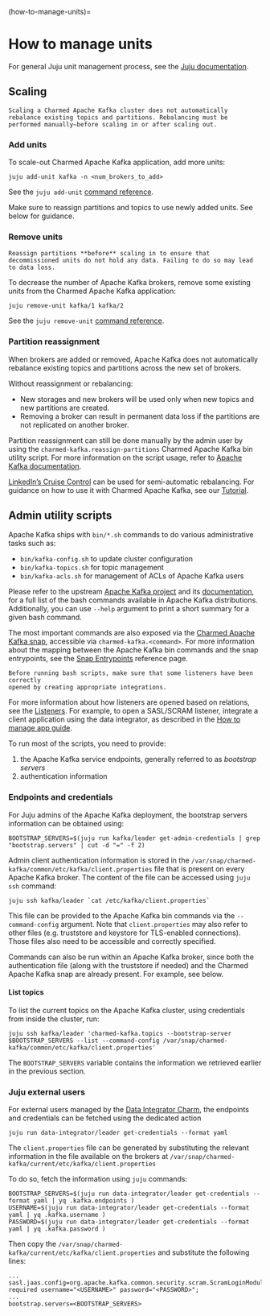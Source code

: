 (how-to-manage-units)=
# How to manage units

For general Juju unit management process, see the [Juju documentation](https://juju.is/docs/juju/manage-units).

## Scaling

```{note}
Scaling a Charmed Apache Kafka cluster does not automatically rebalance existing topics and partitions. Rebalancing must be performed manually—before scaling in or after scaling out.
```

### Add units

To scale-out Charmed Apache Kafka application, add more units:

```shell
juju add-unit kafka -n <num_brokers_to_add>
```

See the `juju add-unit` [command reference](https://documentation.ubuntu.com/juju/latest/reference/juju-cli/list-of-juju-cli-commands/add-unit/).

Make sure to reassign partitions and topics to use newly added units. See below for guidance.

### Remove units

```{caution}
Reassign partitions **before** scaling in to ensure that decommissioned units do not hold any data. Failing to do so may lead to data loss.
```

To decrease the number of Apache Kafka brokers, remove some existing units from the Charmed Apache Kafka application:

```shell
juju remove-unit kafka/1 kafka/2
```

See the `juju remove-unit` [command reference](https://documentation.ubuntu.com/juju/latest/reference/juju-cli/list-of-juju-cli-commands/remove-unit/).

### Partition reassignment

When brokers are added or removed, Apache Kafka does not automatically rebalance existing topics and partitions across the new set of brokers.

Without reassignment or rebalancing:

* New storages and new brokers will be used only when new topics and new partitions are created. 
* Removing a broker can result in permanent data loss if the partitions are not replicated on another broker.

Partition reassignment can still be done manually by the admin user by using the 
`charmed-kafka.reassign-partitions` Charmed Apache Kafka bin utility script. 
For more information on the script usage, refer to [Apache Kafka documentation](https://kafka.apache.org/documentation/#basic_ops_partitionassignment). 

[LinkedIn’s Cruise Control](https://github.com/linkedin/cruise-control) can be used for semi-automatic rebalancing. For guidance on how to use it with Charmed Apache Kafka, see our [Tutorial](tutorial-8-rebalance-and-reassign-partitions).

## Admin utility scripts

Apache Kafka ships with `bin/*.sh` commands to do various administrative tasks such as:

* `bin/kafka-config.sh` to update cluster configuration
* `bin/kafka-topics.sh` for topic management
* `bin/kafka-acls.sh` for management of ACLs of Apache Kafka users

Please refer to the upstream [Apache Kafka project](https://github.com/apache/kafka/tree/trunk/bin) and its [documentation](https://kafka.apache.org/documentation/#basic_ops),
for a full list of the bash commands available in Apache Kafka distributions.
Additionally, you can use `--help` argument to print a short summary for a given bash command.

The most important commands are also exposed via the [Charmed Apache Kafka snap](https://snapcraft.io/charmed-kafka),
accessible via `charmed-kafka.<command>`.
For more information about the mapping between the Apache Kafka bin commands and the snap entrypoints, see the [Snap Entrypoints](reference-snap-entrypoints) reference page.

```{caution}
Before running bash scripts, make sure that some listeners have been correctly 
opened by creating appropriate integrations. 
```

For more information about how listeners are opened based on relations, see the [Listeners](reference-apache-kafka-listeners).
For example, to open a SASL/SCRAM listener, integrate a client application using the data integrator, as described in the [How to manage app guide](../how-to/manage-applications).

To run most of the scripts, you need to provide:

1. the Apache Kafka service endpoints, generally referred to as *bootstrap servers*
2. authentication information

### Endpoints and credentials

For Juju admins of the Apache Kafka deployment, the bootstrap servers information can
be obtained using:

```shell
BOOTSTRAP_SERVERS=$(juju run kafka/leader get-admin-credentials | grep "bootstrap.servers" | cut -d "=" -f 2)
```

Admin client authentication information is stored in the
`/var/snap/charmed-kafka/common/etc/kafka/client.properties` file that is present on every Apache Kafka broker.
The content of the file can be accessed using `juju ssh` command:

```shell
juju ssh kafka/leader `cat /etc/kafka/client.properties`
```

This file can be provided to the Apache Kafka bin commands via the `--command-config`
argument. Note that `client.properties` may also refer to other files (e.g. truststore and keystore for TLS-enabled connections).
Those files also need to be accessible and correctly specified.

Commands can also be run within an Apache Kafka broker, since both the authentication
file (along with the truststore if needed) and the Charmed Apache Kafka snap are
already present. For example, see below.

#### List topics

To list the current topics on the Apache Kafka cluster, using credentials from inside the cluster, run:

```shell
juju ssh kafka/leader 'charmed-kafka.topics --bootstrap-server $BOOTSTRAP_SERVERS --list --command-config /var/snap/charmed-kafka/common/etc/kafka/client.properties'
```

The `BOOTSTRAP_SERVERS` variable contains the information we retrieved earlier in the previous section.

### Juju external users

For external users managed by the [Data Integrator Charm](https://charmhub.io/data-integrator), the endpoints and credentials can be fetched using the dedicated action

```shell
juju run data-integrator/leader get-credentials --format yaml
```

The `client.properties` file can be generated by substituting the relevant information in the
file available on the brokers at `/var/snap/charmed-kafka/current/etc/kafka/client.properties`

To do so, fetch the information using `juju` commands:

```shell
BOOTSTRAP_SERVERS=$(juju run data-integrator/leader get-credentials --format yaml | yq .kafka.endpoints )
USERNAME=$(juju run data-integrator/leader get-credentials --format yaml | yq .kafka.username )
PASSWORD=$(juju run data-integrator/leader get-credentials --format yaml | yq .kafka.password )
```

Then copy the `/var/snap/charmed-kafka/current/etc/kafka/client.properties` and substitute the following lines:

```shell
...
sasl.jaas.config=org.apache.kafka.common.security.scram.ScramLoginModule required username="<USERNAME>" password="<PASSWORD>";
...
bootstrap.servers=<BOOTSTRAP_SERVERS>
```
